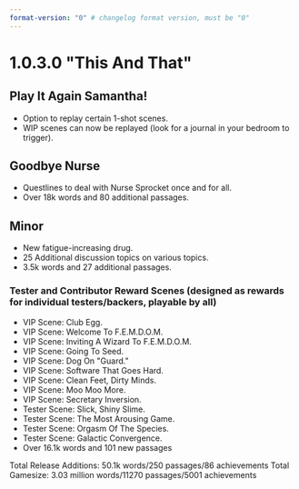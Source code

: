 ```yaml
---
format-version: "0" # changelog format version, must be "0"
---
```


# 1.0.3.0 "This And That"

## Play It Again Samantha!

- Option to replay certain 1-shot scenes.
- WIP scenes can now be replayed (look for a journal in your bedroom to trigger).

## Goodbye Nurse

- Questlines to deal with Nurse Sprocket once and for all.
- Over 18k words and 80 additional passages.

## Minor

- New fatigue-increasing drug.
- 25 Additional discussion topics on various topics.
- 3.5k words and 27 additional passages.

### Tester and Contributor Reward Scenes (designed as rewards for individual testers/backers, playable by all)

- VIP Scene: Club Egg.
- VIP Scene: Welcome To F.E.M.D.O.M.
- VIP Scene: Inviting A Wizard To F.E.M.D.O.M.
- VIP Scene: Going To Seed.
- VIP Scene: Dog On "Guard."
- VIP Scene: Software That Goes Hard.
- VIP Scene: Clean Feet, Dirty Minds.
- VIP Scene: Moo Moo More.
- VIP Scene: Secretary Inversion.
- Tester Scene: Slick, Shiny Slime.
- Tester Scene: The Most Arousing Game.
- Tester Scene: Orgasm Of The Species.
- Tester Scene: Galactic Convergence.
- Over 16.1k words and 101 new passages

Total Release Additions: 50.1k words/250 passages/86 achievements
Total Gamesize: 3.03 million words/11270 passages/5001 achievements
